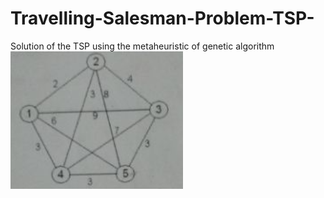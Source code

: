 # Travelling-Salesman-Problem-TSP-
Solution of the TSP using the metaheuristic of genetic algorithm
![Screenshot](tsp.png)
